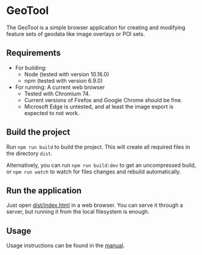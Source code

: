 # GeoTool

The GeoTool is a simple browser application for creating and modifying feature sets of geodata
like image overlays or POI sets.

## Requirements

* For building:
  * Node (tested with version 10.16.0)
  * npm (tested with version 6.9.0)
* For running: A current web browser
  * Tested with Chromium 74.
  * Current versions of Firefox and Google Chrome should be fine.
  * Microsoft Edge is untested, and at least the image export is expected to not work.

## Build the project

Run `npm run build` to build the project. This will create all required files in the directory `dist`.

Alternatively, you can run `npm run build:dev` to get an uncompressed build, or `npm run watch` to
watch for files changes and rebuild automatically.

## Run the application

Just open [dist/index.html](dist/index.html) in a web browser. You can serve it through a server, but
running it from the local filesystem is enough.

## Usage

Usage instructions can be found in the [manual](docs/MANUAL.md).
